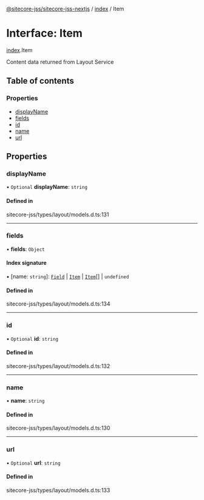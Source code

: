 [@sitecore-jss/sitecore-jss-nextjs](../README.md) / [index](../modules/index.md) / Item

# Interface: Item

[index](../modules/index.md).Item

Content data returned from Layout Service

## Table of contents

### Properties

- [displayName](index.Item.md#displayname)
- [fields](index.Item.md#fields)
- [id](index.Item.md#id)
- [name](index.Item.md#name)
- [url](index.Item.md#url)

## Properties

### displayName

• `Optional` **displayName**: `string`

#### Defined in

sitecore-jss/types/layout/models.d.ts:131

___

### fields

• **fields**: `Object`

#### Index signature

▪ [name: `string`]: [`Field`](index.Field.md) \| [`Item`](index.Item.md) \| [`Item`](index.Item.md)[] \| `undefined`

#### Defined in

sitecore-jss/types/layout/models.d.ts:134

___

### id

• `Optional` **id**: `string`

#### Defined in

sitecore-jss/types/layout/models.d.ts:132

___

### name

• **name**: `string`

#### Defined in

sitecore-jss/types/layout/models.d.ts:130

___

### url

• `Optional` **url**: `string`

#### Defined in

sitecore-jss/types/layout/models.d.ts:133
